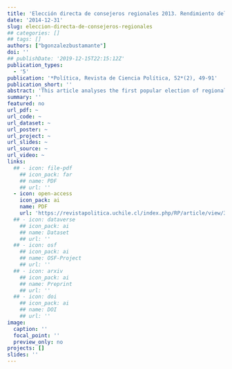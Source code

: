 ```yaml
---
title: 'Elección directa de consejeros regionales 2013. Rendimiento del capital político, familiar y económico en una nueva arena electoral en Chile'
date: '2014-12-31'
slug: eleccion-directa-de-consejeros-regionales
## categories: []
## tags: []
authors: ["bgonzalezbustamante"]
doi: ''
## publishDate: '2019-12-15T22:15:12Z'
publication_types:
  - '5'
publication: '*Política, Revista de Ciencia Política, 52*(2), 49-91'
publication_short: ''
abstract: 'This article analyses the first popular election of regional councillors in Chile, a post which, before 2013, was chosen by local government representatives. The database used contains electoral and biographical information for each candidate (N = 1,382), which is compared to similar data for candidates in all Chilean elections between 1989-2013 (N = 50,462). This paper analyses electoral results and the factors that determine the election as a regional council member, using the concept of species of capital used in political sociology. It presents a descriptive analysis and maximum likelihood logit model. It finds that political and economic capitals are relevant factors for electoral success.'
summary: ''
featured: no
url_pdf: ~
url_code: ~
url_dataset: ~
url_poster: ~
url_project: ~
url_slides: ~
url_source: ~
url_video: ~
links:
  ## - icon: file-pdf
    ## icon_pack: far
    ## name: PDF
    ## url: ''
  - icon: open-access 
    icon_pack: ai
    name: PDF
    url: 'https://revistapolitica.uchile.cl/index.php/RP/article/view/36137'
  ## - icon: dataverse
    ## icon_pack: ai
    ## name: Dataset
    ## url: ''
  ## - icon: osf
    ## icon_pack: ai
    ## name: OSF-Project
    ## url: ''
  ## - icon: arxiv
    ## icon_pack: ai
    ## name: Preprint
    ## url: ''
  ## - icon: doi
    ## icon_pack: ai
    ## name: DOI
    ## url: ''
image:
  caption: ''
  focal_point: ''
  preview_only: no
projects: []
slides: ''
---
```

